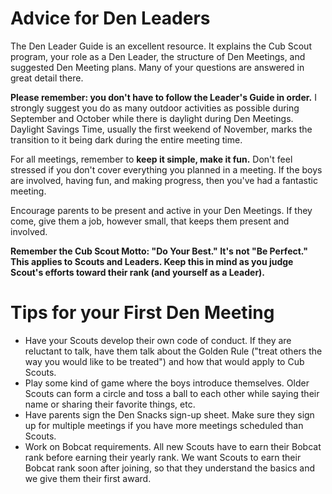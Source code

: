 # Advice for Den Leaders
The Den Leader Guide is an excellent resource. It explains the Cub Scout program, your role as a Den Leader, the structure of Den Meetings, and suggested Den Meeting plans. Many of your questions are answered in great detail there.

**Please remember: you don't have to follow the Leader's Guide in order.** I strongly suggest you do as many outdoor activities as possible during September and October while there is daylight during Den Meetings. Daylight Savings Time, usually the first weekend of November, marks the transition to it being dark during the entire meeting time.

For all meetings, remember to **keep it simple, make it fun.** Don't feel stressed if you don't cover everything you planned in a meeting. If the boys are involved, having fun, and making progress, then you've had a fantastic meeting.

Encourage parents to be present and active in your Den Meetings. If they come, give them a job, however small, that keeps them present and involved.

**Remember the Cub Scout Motto: "Do Your Best." It's not "Be Perfect." This applies to Scouts and Leaders. Keep this in mind as you judge Scout's efforts toward their rank (and yourself as a Leader).**

# Tips for your First Den Meeting
- Have your Scouts develop their own code of conduct. If they are reluctant to talk, have them talk about the Golden Rule ("treat others the way you would like to be treated") and how that would apply to Cub Scouts.
- Play some kind of game where the boys introduce themselves. Older Scouts can form a circle and toss a ball to each other while saying their name or sharing their favorite things, etc.
- Have parents sign the Den Snacks sign-up sheet. Make sure they sign up for multiple meetings if you have more meetings scheduled than Scouts.
- Work on Bobcat requirements. All new Scouts have to earn their Bobcat rank before earning their yearly rank. We want Scouts to earn their Bobcat rank soon after joining, so that they understand the basics and we give them their first award.
